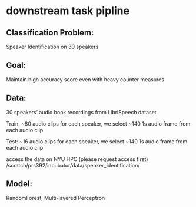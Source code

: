 # downstream task pipline

## Classification Problem: 
Speaker Identification on 30 speakers


## Goal:
Maintain  high accuracy score  even with heavy counter measures

## Data:
30 speakers’ audio book recordings from LibriSpeech dataset

Train:  ~80 audio clips  for each speaker, we select  ~140  1s audio frame from each audio clip

Test:   ~16 audio clips  for each speaker, we select  ~140  1s audio frame from each audio clip

access the data on NYU HPC (please request access first) /scratch/prs392/incubator/data/speaker_identification/

## Model:
RandomForest, Multi-layered Perceptron
